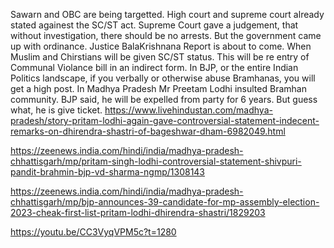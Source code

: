 Sawarn and OBC are being targetted. 
High court and supreme court already stated againest the SC/ST act. 
Supreme Court gave a judgement, that without investigation, there should be no arrests. But the government came up with ordinance. 
Justice BalaKrishnana Report is about to come. When Muslim and Chirstians will be given SC/ST status. This will be re entry of Communal Violance bill in an indirect form.
In BJP, or the entire Indian Politics landscape, if you verbally or otherwise abuse Bramhanas, you will get a high post. 
In Madhya Pradesh Mr Preetam Lodhi insulted Bramhan community. BJP said, he will be expelled from party for 6 years. But guess what, he is give ticket. 
https://www.livehindustan.com/madhya-pradesh/story-pritam-lodhi-again-gave-controversial-statement-indecent-remarks-on-dhirendra-shastri-of-bageshwar-dham-6982049.html

https://zeenews.india.com/hindi/india/madhya-pradesh-chhattisgarh/mp/pritam-singh-lodhi-controversial-statement-shivpuri-pandit-brahmin-bjp-vd-sharma-ngmp/1308143

https://zeenews.india.com/hindi/india/madhya-pradesh-chhattisgarh/mp/bjp-announces-39-candidate-for-mp-assembly-election-2023-cheak-first-list-pritam-lodhi-dhirendra-shastri/1829203

https://youtu.be/CC3VyqVPM5c?t=1280

